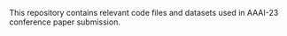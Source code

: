 This repository contains relevant code files and datasets used in AAAI-23 conference paper submission.
